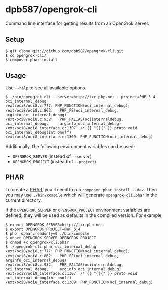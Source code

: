 dpb587/opengrok-cli
===================

Command line interface for getting results from an OpenGrok server.

Setup
-----

    $ git clone git://github.com/dpb587/opengrok-cli.git
    $ cd opengrok-cli/
    $ composer.phar install


Usage
-----

Use `--help` to see all available options.

    $ ./bin/opengrok-cli --server=http://lxr.php.net --project=PHP_5_4 oci_internal_debug
    /ext/oci8/oci8.c:777: PHP_FUNCTION(oci_internal_debug);
    /ext/oci8/oci8.c:862: 	PHP_FE(oci_internal_debug,			arginfo_oci_internal_debug)
    /ext/oci8/oci8.c:932: 	PHP_FALIAS(ociinternaldebug,	oci_internal_debug,		arginfo_oci_internal_debug)
    /ext/oci8/oci8_interface.c:1307: /* {{ "{{{" }} proto void oci_internal_debug(int onoff)
    /ext/oci8/oci8_interface.c:1309: PHP_FUNCTION(oci_internal_debug)

Additionally, the following environment variables can be used:

 * `OPENGROK_SERVER` (instead of `--server`)
 * `OPENGROK_PROJECT` (instead of `--project`)


PHAR
----

To create a [PHAR](http://us.php.net/manual/en/book.phar.php), you'll need to run `composer.phar install --dev`. Then
you may use `./bin/compile` which will generate `opengrok-cli.phar` in the current directory.

If the `OPENGROK_SERVER` or `OPENGROK_PROJECT` environment variables are defined, they will be used as defaults in the
compiled version. For example:

    $ export OPENGROK_SERVER=http://lxr.php.net
    $ export OPENGROK_PROJECT=PHP_5_4
    $ php -dphar.readonly=0 ./bin/compile
    $ unset OPENGROK_SERVER OPENGROK_PROJECT
    $ chmod +x opengrok-cli.phar
    $ ./opengrok-cli.phar oci_internal_debug
    /ext/oci8/oci8.c:777: PHP_FUNCTION(oci_internal_debug);
    /ext/oci8/oci8.c:862: 	PHP_FE(oci_internal_debug,			arginfo_oci_internal_debug)
    /ext/oci8/oci8.c:932: 	PHP_FALIAS(ociinternaldebug,	oci_internal_debug,		arginfo_oci_internal_debug)
    /ext/oci8/oci8_interface.c:1307: /* {{ "{{{" }} proto void oci_internal_debug(int onoff)
    /ext/oci8/oci8_interface.c:1309: PHP_FUNCTION(oci_internal_debug)
